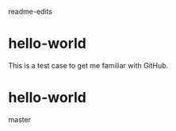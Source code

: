 readme-edits
# hello-world
This is a test case to get me familiar with GitHub.

# hello-world 
 master
